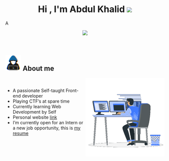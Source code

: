 <h1 align="center"><b>Hi , I'm Abdul Khalid </b><img src="https://media.giphy.com/media/hvRJCLFzcasrR4ia7z/giphy.gif" width="35"></h1>
<!--  -->A
<p align="center">
  <a href="https://github.com/DenverCoder1/readme-typing-svg"><img src="https://readme-typing-svg.herokuapp.com?font=Time+New+Roman&amp;color=cyan&amp;size=25&amp;center=true&amp;vCenter=true&amp;width=600&amp;height=100&amp;lines=Assalamu+O+Alaikum+Warahmatullah..♥++;Self-taught+Front-End+Developer,;Computer+Science+Student,;CTF+Newbie,;Active+Learner/Researcher,;Love+to+learn+new+stuffs..<3"></a>
</p>
<br>
<h2 id="-about-me"><picture><img src="https://github.com/0xAbdulKhalid/0xAbdulKhalid/raw/main/assets/mdImages/about_me.gif" width="50px"></picture> <strong>About me</strong></h2>
<p><picture> <img align="right" src="https://github.com/0xAbdulKhalid/0xAbdulKhalid/raw/main/assets/mdImages/Right_Side.gif" width="250px"></picture></p>
<br>
<ul>
<li>A passionate Self-taught Front-end developer</li>
<li>Playing CTF’s at spare time</li>
<li>Currently learning Web Development by Self</li>
<li>Personal website <a href="https://www.0xabdulkhalid.ml">link</a></li>
<li>I’m currently open for an Intern or a new job opportunity, this is <a href="https://read.cv/0xabdulkhalid">my resume</a></li>
</ul>
